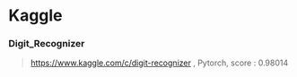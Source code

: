 # Kaggle
### Digit_Recognizer
> https://www.kaggle.com/c/digit-recognizer , Pytorch, score : 0.98014 
